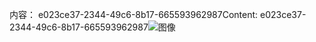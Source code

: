 <span data-ttu-id="7ba61-101">内容： e023ce37-2344-49c6-8b17-665593962987</span><span class="sxs-lookup"><span data-stu-id="7ba61-101">Content: e023ce37-2344-49c6-8b17-665593962987</span></span>![图像](fb750d01-20ee-42f9-bd7c-a795443b2ebd.png)

